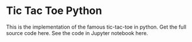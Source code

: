 # Tic Tac Toe Python

This is the implementation of the famous tic-tac-toe in python. Get the full source code here. See the code in Jupyter notebook here. 

